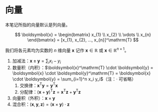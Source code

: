 # 向量

本笔记所指的向量默认是列向量。

$$
\boldsymbol{x} =
\begin{bmatrix}
    x_{1}  \\
    x_{2}  \\
    \vdots  \\
    x_{n}
\end{bmatrix}
= [x_{1}, x_{2}, ..., x_{n}]^\mathrm{T}
$$

我们将各元素均为实数的 $n$ 维向量 $\boldsymbol{x}$ 记作 $\boldsymbol{x} \in \mathbb{R}$ 或 $\boldsymbol{x} \in \mathbb{R}^{n \times 1}$。

1. 加减法：$\boldsymbol{x} \pm \boldsymbol{y} = \sum_i x_i - y_i$
2. 数量积（内积）：$\boldsymbol{x}^\mathrm{T} \cdot \boldsymbol{y} = \boldsymbol{x} \cdot \boldsymbol{y}^\mathrm{T} = \boldsymbol{x} \cdot \boldsymbol{y} = \sum_{i=1}^n x_i y_i$（注：$\cdot$ 可省略）
   1. 交换律：$\boldsymbol{x}^\mathrm{T} \boldsymbol{y} = \boldsymbol{y}^\mathrm{T} \boldsymbol{x}$
   2. 分配律：$(\boldsymbol{x} + \boldsymbol{y})^\mathrm{T}\boldsymbol{z} = \boldsymbol{x}^\mathrm{T}\boldsymbol{z} + \boldsymbol{y}^\mathrm{T}\boldsymbol{z}$
3. 向量积（外积）：$\boldsymbol{x} \times \boldsymbol{y}$
4. 混合积：$(\boldsymbol{x}, \boldsymbol{y}, \boldsymbol{z}) = (\boldsymbol{x} \times \boldsymbol{y}) \cdot \boldsymbol{z}$